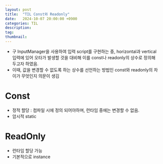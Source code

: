 ```yaml
---
layout: post
title:  "TIL Const와 Readonly"
date:   2024-10-07 20:00:00 +0900
categories: TIL
description: 
tag: 
thumbnail:
---
```


- 구 InputManager을 사용하여 입력 script를 구현하는 중, horizontal과 vertical 입력에 있어 오타가 발생할 것을 대비해 이를 const나 readonly의 상수로 정의해두고자 하였음.
- 이때, 값을 변경할 수 없도록 하는 상수를 선언하는 방법인 const와 readonly의 차이가 무엇인지 의문이 생김

# Const
- 정적 할당 : 컴파일 시에 정의 되어야하며, 런타임 중에는 변경할 수 없음.
- 암시적 static

# ReadOnly
- 런타임 할당 가능
- 기본적으로 instance